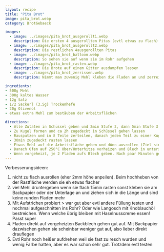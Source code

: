 ```yaml
---
layout: recipe
title: "Pita Brot"
image: pita_brot.webp
category: BrotGebaeck

images:
  - image: ../images/pita_brot_ausgerollt1.webp
    description: Die ersten 4 ausgerollten Pitas (evtl etwas zu flach)
  - image: ../images/pita_brot_ausgerollt2.webp
    description: Die restlichen 4ausgerollten Pitas
  - image: ../images/pita_brot_balloon.webp
    description: So sehen sie auf wenn sie im Rohr aufgehen
  - image: ../images/pita_brot_rasten.webp
    description: Die Brote auf einem Gitter ausdampfen lassen
  - image: ../images/pita_brot_zerrissen.webp
    description: Nimmt man zuwenig Mehl kleben die Fladen an und zerreißen bzw werden viel zu dünn. Hier 2 übereinander gelegt damit sie wieder dicker sind (ging zwar aber ist nicht optimal)

ingredients:
- 500g Mehl
- 300g kaltes Wasser
- 12g Salz
- 1/2 Sackerl (3,5g) Trockenhefe
- 20g Olivenöl
- etwas extra Mehl zum bestäuben der Arbeitsflächen

directions:
  - Alle Zutaten in Schüssel geben und 2min Stufe 2, dann 5min Stufe 3 Kneten
  - Zu Kugel formen und ca 2h zugedeckt in Schüssel gehen lassen
  - Rausputzen und in 8 Teile zerteilen, danach jeden Teil zu einer Kugel formen (in Mitte falten und rollen)
  - 30min zugedeckt rasten lassen
  - Etwas Mehl auf die Arbeitsfläche geben und dünn ausrollen (Ziel sind ca 2mm dicke Fladen) und nochmal zugedeckt 15min rasten lassen
  - Danach Ofen auf 250°C Ober/Unterhitze vorheizen und Blech in unterste Schiene geben (muss heiß werden)
  - Wenn vorgeheizt, je 2 Fladen aufs Blech geben. Nach paar Minuten gehen sie Balloonartig auf. Nach paar Minuten mit Zange 1x umdrehen. Nach insgesamt 5min sind sie fertig und man macht die nächsten 2 Stk
---
```


Verbesserungsideen:

1. nicht zu flach ausrollen (eher 2mm höhe anpeilen). Beim hochheben von der Rastfläche werden sie eh etwas flacher
2. viel Mehl druntergeben wenn sie flach 15min rasten sonst kleben sie am Backpapier oder der Unterlage an und ziehen sich in die Länge und sind keine runden Fladen mehr
3. Mit Aufstrichen probiert > war gut aber evtl andere Füllung testen und nochmal aufgeschnitten ins Rohr? Oder wie Langosch mit Knoblauchöl bestreichen. Wenn welche übrig bleiben mit Haselnusscreme essen! Passt super
4. Fladen direkt auf vorgeheizten Backblech gehen gut auf. Mit Backpapier dazwischen gehen sie scheinbar weniger gut auf, also lieber direkt drauflegen
5. Evtl Rohr noch heißer aufdrehen weil sie fast zu resch wurden und wenig Farbe hatten, aber es war schon sehr gut. Trotzdem evtl testen
